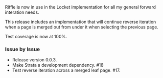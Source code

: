 Riffle is now in use in the Locket implementation for all my general forward
interation needs.

This release includes an implementation that will continue reverse iteration
when a page is merged out from under it when selecting the previous page.

Test coverage is now at 100%.

### Issue by Issue

 * Release version 0.0.3.
 * Make Strata a development dependency. #18
 * Test reverse iteration across a merged leaf page. #17.

